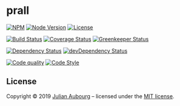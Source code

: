 # prall

[![NPM][npm-image]][npm-url]
[![Node Version][node-image]][node-url]
[![License][license-image]][license-url]

[![Build Status][travis-image]][travis-url]
[![Coverage Status][coveralls-image]][coveralls-url]
[![Greenkeeper Status][greenkeeper-image]][greenkeeper-url]

[![Dependency Status][dependency-image]][dependency-url]
[![devDependency Status][devDependency-image]][devDependency-url]

[![Code quality][quality-image]][quality-url]
[![Code Style][codestyle-image]][codestyle-url]

## License

Copyright © 2019 [Julian Aubourg](mailto:j@ubourg.net) – licensed under the [MIT license][license-url].

[codestyle-image]: https://img.shields.io/badge/code%20style-creative--area-brightgreen.svg?style=flat-square
[codestyle-url]: https://github.com/creative-area/eslint-config
[coveralls-image]: https://img.shields.io/coveralls/jaubourg/prall.svg?style=flat-square
[coveralls-url]: https://coveralls.io/github/jaubourg/prall
[dependency-image]: https://img.shields.io/david/jaubourg/prall.svg?style=flat-square
[dependency-url]: https://david-dm.org/jaubourg/prall
[devDependency-image]: https://img.shields.io/david/dev/jaubourg/prall.svg?style=flat-square
[devDependency-url]: https://david-dm.org/jaubourg/prall?type=dev
[greenkeeper-image]: https://badges.greenkeeper.io/jaubourg/prall.svg?style=flat-square
[greenkeeper-url]: https://greenkeeper.io/
[license-image]: https://img.shields.io/npm/l/prall.svg?style=flat-square
[license-url]: https://raw.githubusercontent.com/jaubourg/prall/master/LICENSE
[node-image]: https://img.shields.io/node/v/prall.svg?style=flat-square
[node-url]: https://npmjs.org/package/prall
[npm-image]: https://img.shields.io/npm/v/prall.svg?style=flat-square
[npm-url]: https://npmjs.org/package/prall
[quality-image]: https://img.shields.io/lgtm/grade/javascript/g/jaubourg/prall.svg?style=flat-square&logo=lgtm&logoWidth=18
[quality-url]: https://lgtm.com/projects/g/jaubourg/prall/context:javascript
[travis-image]: https://img.shields.io/travis/jaubourg/prall.svg?style=flat-square
[travis-url]: https://travis-ci.org/jaubourg/prall
